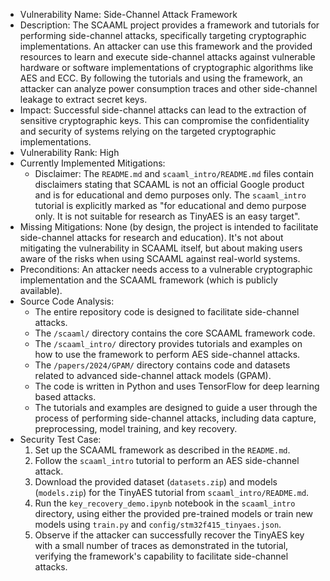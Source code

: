 - Vulnerability Name: Side-Channel Attack Framework
- Description: The SCAAML project provides a framework and tutorials for performing side-channel attacks, specifically targeting cryptographic implementations. An attacker can use this framework and the provided resources to learn and execute side-channel attacks against vulnerable hardware or software implementations of cryptographic algorithms like AES and ECC. By following the tutorials and using the framework, an attacker can analyze power consumption traces and other side-channel leakage to extract secret keys.
- Impact: Successful side-channel attacks can lead to the extraction of sensitive cryptographic keys. This can compromise the confidentiality and security of systems relying on the targeted cryptographic implementations.
- Vulnerability Rank: High
- Currently Implemented Mitigations:
    - Disclaimer: The `README.md` and `scaaml_intro/README.md` files contain disclaimers stating that SCAAML is not an official Google product and is for educational and demo purposes only. The `scaaml_intro` tutorial is explicitly marked as "for educational and demo purpose only. It is not suitable for research as TinyAES is an easy target".
- Missing Mitigations: None (by design, the project is intended to facilitate side-channel attacks for research and education). It's not about mitigating the vulnerability in SCAAML itself, but about making users aware of the risks when using SCAAML against real-world systems.
- Preconditions: An attacker needs access to a vulnerable cryptographic implementation and the SCAAML framework (which is publicly available).
- Source Code Analysis:
    - The entire repository code is designed to facilitate side-channel attacks.
    - The `/scaaml/` directory contains the core SCAAML framework code.
    - The `/scaaml_intro/` directory provides tutorials and examples on how to use the framework to perform AES side-channel attacks.
    - The `/papers/2024/GPAM/` directory contains code and datasets related to advanced side-channel attack models (GPAM).
    - The code is written in Python and uses TensorFlow for deep learning based attacks.
    - The tutorials and examples are designed to guide a user through the process of performing side-channel attacks, including data capture, preprocessing, model training, and key recovery.
- Security Test Case:
    1. Set up the SCAAML framework as described in the `README.md`.
    2. Follow the `scaaml_intro` tutorial to perform an AES side-channel attack.
    3. Download the provided dataset (`datasets.zip`) and models (`models.zip`) for the TinyAES tutorial from `scaaml_intro/README.md`.
    4. Run the `key_recovery_demo.ipynb` notebook in the `scaaml_intro` directory, using either the provided pre-trained models or train new models using `train.py` and `config/stm32f415_tinyaes.json`.
    5. Observe if the attacker can successfully recover the TinyAES key with a small number of traces as demonstrated in the tutorial, verifying the framework's capability to facilitate side-channel attacks.